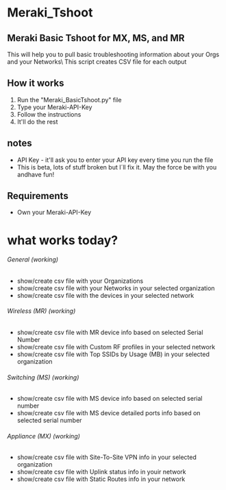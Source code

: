 # Meraki_Tshoot
## Meraki Basic Tshoot for MX, MS, and MR
This will help you to pull basic troubleshooting information about your Orgs and your Networks\ This script creates CSV file for each output

## How it works
1. Run the "Meraki_BasicTshoot.py" file
2. Type your Meraki-API-Key
3. Follow the instructions 
4. It'll do the rest

## notes
* API Key - it'll ask you to enter your API key every time you run the file
* This is beta, lots of stuff broken but I´ll fix it. May the force be with you andhave fun!

## Requirements
* Own your Meraki-API-Key

# what works today? 

###### General (working)
* show/create csv file with your Organizations
* show/create csv file with your Networks in your selected organization
* show/create csv file with the devices in your selected network

###### Wireless (MR) (working)
* show/create csv file with MR device info based on selected Serial Number
* show/create csv file with Custom RF profiles in your selected network
* show/create csv file with Top SSIDs by Usage (MB) in your selected organization

###### Switching (MS) (working)
* show/create csv file with MS device info based on selected serial number
* show/create csv file with MS device detailed ports info based on selected serial number

###### Appliance (MX) (working)
* show/create csv file with Site-To-Site VPN info in your selected organization
* show/create csv file with Uplink status info in youir network
* show/create csv file with Static Routes info in your network

